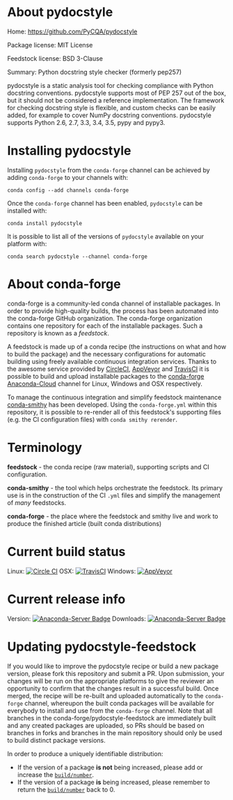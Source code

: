 About pydocstyle
================

Home: https://github.com/PyCQA/pydocstyle

Package license: MIT License

Feedstock license: BSD 3-Clause

Summary: Python docstring style checker (formerly pep257)

pydocstyle is a static analysis tool for checking compliance with Python
docstring conventions. pydocstyle supports most of PEP 257 out of the box,
but it should not be considered a reference implementation.
The framework for checking docstring style is flexible, and custom checks
can be easily added, for example to cover NumPy docstring conventions.
pydocstyle supports Python 2.6, 2.7, 3.3, 3.4, 3.5, pypy and pypy3.


Installing pydocstyle
=====================

Installing `pydocstyle` from the `conda-forge` channel can be achieved by adding `conda-forge` to your channels with:

```
conda config --add channels conda-forge
```

Once the `conda-forge` channel has been enabled, `pydocstyle` can be installed with:

```
conda install pydocstyle
```

It is possible to list all of the versions of `pydocstyle` available on your platform with:

```
conda search pydocstyle --channel conda-forge
```



About conda-forge
=================

conda-forge is a community-led conda channel of installable packages.
In order to provide high-quality builds, the process has been automated into the
conda-forge GitHub organization. The conda-forge organization contains one repository
for each of the installable packages. Such a repository is known as a *feedstock*.

A feedstock is made up of a conda recipe (the instructions on what and how to build
the package) and the necessary configurations for automatic building using freely
available continuous integration services. Thanks to the awesome service provided by
[CircleCI](https://circleci.com/), [AppVeyor](http://www.appveyor.com/)
and [TravisCI](https://travis-ci.org/) it is possible to build and upload installable
packages to the [conda-forge](https://anaconda.org/conda-forge)
[Anaconda-Cloud](http://docs.anaconda.org/) channel for Linux, Windows and OSX respectively.

To manage the continuous integration and simplify feedstock maintenance
[conda-smithy](http://github.com/conda-forge/conda-smithy) has been developed.
Using the ``conda-forge.yml`` within this repository, it is possible to re-render all of
this feedstock's supporting files (e.g. the CI configuration files) with ``conda smithy rerender``.


Terminology
===========

**feedstock** - the conda recipe (raw material), supporting scripts and CI configuration.

**conda-smithy** - the tool which helps orchestrate the feedstock.
                   Its primary use is in the construction of the CI ``.yml`` files
                   and simplify the management of *many* feedstocks.

**conda-forge** - the place where the feedstock and smithy live and work to
                  produce the finished article (built conda distributions)

Current build status
====================

Linux: [![Circle CI](https://circleci.com/gh/conda-forge/pydocstyle-feedstock.svg?style=shield)](https://circleci.com/gh/conda-forge/pydocstyle-feedstock)
OSX: [![TravisCI](https://travis-ci.org/conda-forge/pydocstyle-feedstock.svg?branch=master)](https://travis-ci.org/conda-forge/pydocstyle-feedstock)
Windows: [![AppVeyor](https://ci.appveyor.com/api/projects/status/github/conda-forge/pydocstyle-feedstock?svg=True)](https://ci.appveyor.com/project/conda-forge/pydocstyle-feedstock/branch/master)

Current release info
====================
Version: [![Anaconda-Server Badge](https://anaconda.org/conda-forge/pydocstyle/badges/version.svg)](https://anaconda.org/conda-forge/pydocstyle)
Downloads: [![Anaconda-Server Badge](https://anaconda.org/conda-forge/pydocstyle/badges/downloads.svg)](https://anaconda.org/conda-forge/pydocstyle)


Updating pydocstyle-feedstock
=============================

If you would like to improve the pydocstyle recipe or build a new
package version, please fork this repository and submit a PR. Upon submission,
your changes will be run on the appropriate platforms to give the reviewer an
opportunity to confirm that the changes result in a successful build. Once
merged, the recipe will be re-built and uploaded automatically to the
`conda-forge` channel, whereupon the built conda packages will be available for
everybody to install and use from the `conda-forge` channel.
Note that all branches in the conda-forge/pydocstyle-feedstock are
immediately built and any created packages are uploaded, so PRs should be based
on branches in forks and branches in the main repository should only be used to
build distinct package versions.

In order to produce a uniquely identifiable distribution:
 * If the version of a package **is not** being increased, please add or increase
   the [``build/number``](http://conda.pydata.org/docs/building/meta-yaml.html#build-number-and-string).
 * If the version of a package **is** being increased, please remember to return
   the [``build/number``](http://conda.pydata.org/docs/building/meta-yaml.html#build-number-and-string)
   back to 0.
